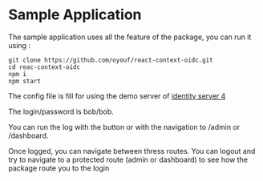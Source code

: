 # Sample Application

The sample application uses all the feature of the package, you can run it using :

```
git clone https://github.com/oyouf/react-context-oidc.git
cd reac-context-oidc
npm i
npm start
```

The config file is fill for using the demo server of [identity server 4](https://demo.identityserver.io/)

The login/password is bob/bob.

You can run the log with the button or with the navigation to /admin or /dashboard.

Once logged, you can navigate between thress routes. You can logout and try to navigate to a protected route (admin or dashboard) to see how the package route you to the login